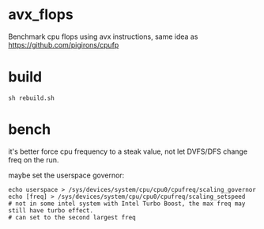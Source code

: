 # avx_flops
Benchmark cpu flops using avx instructions, same idea as https://github.com/pigirons/cpufp

# build
```
sh rebuild.sh
```

# bench
it's better force cpu frequency to a steak value, not let DVFS/DFS change freq on the run.

maybe set the userspace governor:
```
echo userspace > /sys/devices/system/cpu/cpu0/cpufreq/scaling_governor
echo [freq] > /sys/devices/system/cpu/cpu0/cpufreq/scaling_setspeed
# not in some intel system with Intel Turbo Boost, the max freq may still have turbo effect.
# can set to the second largest freq
```